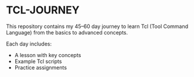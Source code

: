 # TCL-JOURNEY
This repository contains my 45–60 day journey to learn Tcl (Tool Command Language) from the basics to advanced concepts.

Each day includes:
- A lesson with key concepts
- Example Tcl scripts
- Practice assignments




